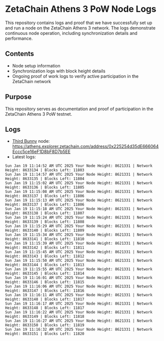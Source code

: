 # ZetaChain Athens 3 PoW Node Logs
This repository contains logs and proof that we have successfully set up and run a node on the ZetaChain Athens 3 network. The logs demonstrate continuous node operation, including synchronization details and performance.

## Contents
- Node setup information
- Synchronization logs with block height details
- Ongoing proof of work logs to verify active participation in the ZetaChain network

## Purpose
This repository serves as documentation and proof of participation in the ZetaChain Athens 3 PoW testnet.

## Logs

- [Third Bunny](https://thirdbunny.xyz/) node: https://athens.explorer.zetachain.com/address/0x225254d35dE666064Eccc5ce16eF1D8bF8D7b5EE
- Latest logs:
```
Sun Jan 19 11:14:52 AM UTC 2025 Your Node Height: 8621331 | Network Height: 8633134 | Blocks Left: 11803
Sun Jan 19 11:14:57 AM UTC 2025 Your Node Height: 8621331 | Network Height: 8633135 | Blocks Left: 11804
Sun Jan 19 11:15:02 AM UTC 2025 Your Node Height: 8621331 | Network Height: 8633136 | Blocks Left: 11805
Sun Jan 19 11:15:08 AM UTC 2025 Your Node Height: 8621331 | Network Height: 8633137 | Blocks Left: 11806
Sun Jan 19 11:15:13 AM UTC 2025 Your Node Height: 8621331 | Network Height: 8633137 | Blocks Left: 11806
Sun Jan 19 11:15:18 AM UTC 2025 Your Node Height: 8621331 | Network Height: 8633138 | Blocks Left: 11807
Sun Jan 19 11:15:24 AM UTC 2025 Your Node Height: 8621331 | Network Height: 8633139 | Blocks Left: 11808
Sun Jan 19 11:15:29 AM UTC 2025 Your Node Height: 8621331 | Network Height: 8633140 | Blocks Left: 11809
Sun Jan 19 11:15:34 AM UTC 2025 Your Node Height: 8621331 | Network Height: 8633141 | Blocks Left: 11810
Sun Jan 19 11:15:39 AM UTC 2025 Your Node Height: 8621331 | Network Height: 8633142 | Blocks Left: 11811
Sun Jan 19 11:15:45 AM UTC 2025 Your Node Height: 8621331 | Network Height: 8633143 | Blocks Left: 11812
Sun Jan 19 11:15:50 AM UTC 2025 Your Node Height: 8621331 | Network Height: 8633144 | Blocks Left: 11813
Sun Jan 19 11:15:55 AM UTC 2025 Your Node Height: 8621331 | Network Height: 8633145 | Blocks Left: 11814
Sun Jan 19 11:16:01 AM UTC 2025 Your Node Height: 8621331 | Network Height: 8633146 | Blocks Left: 11815
Sun Jan 19 11:16:06 AM UTC 2025 Your Node Height: 8621331 | Network Height: 8633147 | Blocks Left: 11816
Sun Jan 19 11:16:11 AM UTC 2025 Your Node Height: 8621331 | Network Height: 8633148 | Blocks Left: 11817
Sun Jan 19 11:16:17 AM UTC 2025 Your Node Height: 8621331 | Network Height: 8633148 | Blocks Left: 11817
Sun Jan 19 11:16:22 AM UTC 2025 Your Node Height: 8621331 | Network Height: 8633149 | Blocks Left: 11818
Sun Jan 19 11:16:27 AM UTC 2025 Your Node Height: 8621331 | Network Height: 8633150 | Blocks Left: 11819
Sun Jan 19 11:16:32 AM UTC 2025 Your Node Height: 8621331 | Network Height: 8633151 | Blocks Left: 11820
```
